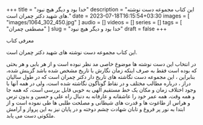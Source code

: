 +++
title = "خدا بود و دیگر هیچ نبود"
description = "این کتاب مجموعه دست نوشته های شهید دکتر چمران است."
date = 2023-07-18T16:15:54+03:30
images = [
    "images/1064_302_450.jpg"
]
audio = []
videos = []
series = []
tags = [
    "مصطفی چمران"
]
slug = "خدا بود و دیگر هیچ نبود"
draft = false
+++

معرفی کتاب

این کتاب مجموعه دست نوشته های شهید دکتر چمران است.

در انتخاب این دست نوشته ها موضوع خاصی مد نظر نبوده است و از هر بابی و هر بحثی که بوده است فقط به صرف اینکه زمان نگارش با تاریخ مشخص شده باشد گزینش شده، بنابراین ، این مجموعه دست نگاشته های تاریخ دار دکتر چمران است که در طول سالیان دراز ، درباره مطالب مختلف و در نقاط گوناگون نگاشته شده است، ولی در همه آنها با وجود اختلاف زمان و مکان یک خط مستقیم الهی به خوبی قابل بررسی است، که همه جا و همه وقت، همه عمر خود را عاشقانه و عارفانه به دنبال راه علی و حسین و بدون ترس و هراس از طاغوت ها و قدرت های شیطانی و مصلحت طلبی ها طی نموده است و از ابتدا به نور پر فروغ و تابان شهادت چشم دوخته و در پایان نیز به این پرواز و آرامش ملکوتی دست می یابد.
